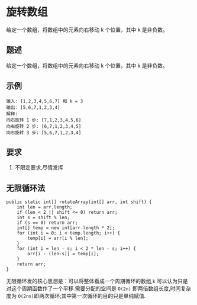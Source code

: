 旋转数组
===
给定一个数组，将数组中的元素向右移动 k 个位置，其中 k 是非负数。

<!-- eedoc {
"banner":false,
"create_time":"2020-01-13 23:35:44",
"update_time":"2020-01-13 23:35:44",
"category":"简单",
"tags":["初级","数组","周期"]
} eedoc -->

<!-- write below -->

## 题述
给定一个数组，将数组中的元素向右移动 k 个位置，其中 k 是非负数。

## 示例
```
输入: [1,2,3,4,5,6,7] 和 k = 3
输出: [5,6,7,1,2,3,4]
解释:
向右旋转 1 步: [7,1,2,3,4,5,6]
向右旋转 2 步: [6,7,1,2,3,4,5]
向右旋转 3 步: [5,6,7,1,2,3,4]
```

## 要求
1. 不限定要求,尽情发挥

## 无限循环法
```
public static int[] rotateArray(int[] arr, int shift) {
	int len = arr.length;
	if (len < 2 || shift <= 0) return arr;
	int s = shift % len;
	if (s == 0) return arr;
	int[] temp = new int[arr.length * 2];
	for (int i = 0; i < temp.length; i++) {
		temp[i] = arr[i % len];
	}
	for (int i = len - s; i < 2 * len - s; i++) {
		arr[i - (len-s)] = temp[i];
	}
	return arr;
}
```
无限循环发的核心思想是：可以将整体看成一个周期循环的数组,`k` 可以认为只是对这个周期函数作了一个平移.需要分配的空间是 `O(2n)` 即两倍数组长度,时间复杂度为 `O(2nn)`即两次循环;其中第一次循环的目的只是单纯赋值.